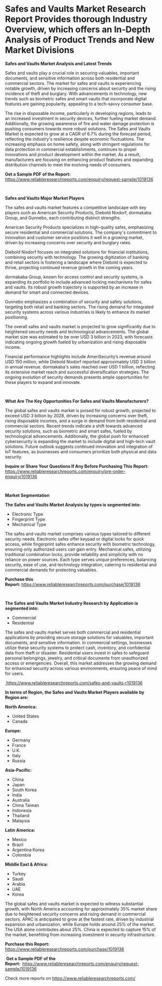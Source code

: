 <p><h1>Safes and Vaults Market Research Report Provides thorough Industry Overview, which offers an In-Depth Analysis of Product Trends and New Market Divisions</h1></p><p><strong>Safes and Vaults Market Analysis and Latest Trends</strong></p>
<p><p>Safes and vaults play a crucial role in securing valuables, important documents, and sensitive information across both residential and commercial sectors. The market for safes and vaults is experiencing notable growth, driven by increasing concerns about security and the rising incidence of theft and burglary. With advancements in technology, new trends such as biometric safes and smart vaults that incorporate digital features are gaining popularity, appealing to a tech-savvy consumer base.</p><p>The rise in disposable income, particularly in developing regions, leads to an increased investment in security devices, further fueling market demand. Additionally, the growing awareness of fire and water damage protection is pushing consumers towards more robust solutions. The Safes and Vaults Market is expected to grow at a CAGR of 6.7% during the forecast period, reflecting the industry's resilience despite economic fluctuations. The increasing emphasis on home safety, along with stringent regulations for data protection in commercial establishments, continues to propel innovations and product development within the market. As a result, manufacturers are focusing on enhancing product features and expanding distribution channels to meet the evolving needs of consumers.</p></p>
<p><strong>Get a Sample PDF of the Report:&nbsp;</strong> <a href="https://www.reliableresearchreports.com/enquiry/request-sample/1019136?utm_campaign=2788&utm_medium=2&utm_source=Github&utm_content=ia&utm_term=08042025&utm_id=safes-and-vaults">https://www.reliableresearchreports.com/enquiry/request-sample/1019136</a></p>
<p>&nbsp;</p>
<p><strong>Safes and Vaults Major Market Players</strong></p>
<p><p>The safes and vaults market features a competitive landscape with key players such as American Security Products, Diebold Nixdorf, dormakaba Group, and Gunnebo, each contributing distinct strengths.</p><p>American Security Products specializes in high-quality safes, emphasizing secure residential and commercial solutions. The company's commitment to innovation and customer service positions it well in a growing market, driven by increasing concerns over security and burglary rates. </p><p>Diebold Nixdorf focuses on integrated solutions for financial institutions, combining security with technology. The growing digitization of banking and retail sectors is fostering a landscape where Diebold is expected to thrive, projecting continued revenue growth in the coming years.</p><p>dormakaba Group, known for access control and security systems, is expanding its portfolio to include advanced locking mechanisms for safes and vaults. Its robust growth trajectory is supported by an increase in demand for smart and connected devices.</p><p>Gunnebo emphasizes a combination of security and safety solutions, targeting both retail and banking sectors. The rising demand for integrated security systems across various industries is likely to enhance its market positioning.</p><p>The overall safes and vaults market is projected to grow significantly due to heightened security needs and technological advancements. The global market size was estimated to be over USD 3 billion in 2023, with forecasts indicating ongoing growth fueled by urbanization and rising disposable income.</p><p>Financial performance highlights include AmeriSecurity’s revenue around USD 150 million, while Diebold Nixdorf reported approximately USD 3 billion in annual revenue. dormakaba's sales reached over USD 1 billion, reflecting its extensive market reach and successful diversification strategies. The ongoing evolution of security demands presents ample opportunities for these players to expand and innovate.</p></p>
<p>&nbsp;</p>
<p><strong>What Are The Key Opportunities For Safes and Vaults Manufacturers?</strong></p>
<p><p>The global safes and vaults market is poised for robust growth, projected to exceed USD 3 billion by 2028, driven by increasing concerns over theft, rising disposable incomes, and a surge in demand from both residential and commercial sectors. Recent trends indicate a shift towards advanced security solutions, such as biometric and smart safes, fueled by technological advancements. Additionally, the global push for enhanced cybersecurity is expanding the market to include digital and high-tech vault solutions. Future outlook suggests continued innovation and integration of IoT features, as businesses and consumers prioritize both physical and data security.</p></p>
<p><strong>Inquire or Share Your Questions If Any Before Purchasing This Report:</strong> <a href="https://www.reliableresearchreports.com/enquiry/pre-order-enquiry/1019136?utm_campaign=2788&utm_medium=2&utm_source=Github&utm_content=ia&utm_term=08042025&utm_id=safes-and-vaults">https://www.reliableresearchreports.com/enquiry/pre-order-enquiry/1019136</a></p>
<p>&nbsp;</p>
<p><strong>Market Segmentation</strong></p>
<p><strong>The Safes and Vaults Market Analysis by types is segmented into:</strong></p>
<p><ul><li>Electronic Type</li><li>Fingerprint Type</li><li>Mechanical Type</li></ul></p>
<p><p>The safes and vaults market comprises various types tailored to different security needs. Electronic safes offer keypad or digital locks for quick access, while fingerprint safes enhance security with biometric technology, ensuring only authorized users can gain entry. Mechanical safes, utilizing traditional combination locks, provide reliability and simplicity with no reliance on power sources. Each type serves unique preferences, balancing security, ease of use, and technology integration, catering to residential and commercial demands for protecting valuables.</p></p>
<p><strong>Purchase this Report:&nbsp;</strong><a href="https://www.reliableresearchreports.com/purchase/1019136?utm_campaign=2788&utm_medium=2&utm_source=Github&utm_content=ia&utm_term=08042025&utm_id=safes-and-vaults">https://www.reliableresearchreports.com/purchase/1019136</a></p>
<p>&nbsp;</p>
<p><strong>The Safes and Vaults Market Industry Research by Application is segmented into:</strong></p>
<p><ul><li>Commercial</li><li>Residential</li></ul></p>
<p><p>The safes and vaults market serves both commercial and residential applications by providing secure storage solutions for valuables, important documents, and sensitive information. In commercial settings, businesses utilize these security systems to protect cash, inventory, and confidential data from theft or disaster. Residential users invest in safes to safeguard personal belongings, jewelry, and critical documents from unauthorized access or emergencies. Overall, this market addresses the growing demand for enhanced security across various environments, ensuring peace of mind for users.</p></p>
<p><a href="https://www.reliableresearchreports.com/safes-and-vaults-r1019136?utm_campaign=2788&utm_medium=2&utm_source=Github&utm_content=ia&utm_term=08042025&utm_id=safes-and-vaults">&nbsp;https://www.reliableresearchreports.com/safes-and-vaults-r1019136</a></p>
<p><strong>In terms of Region, the Safes and Vaults Market Players available by Region are:</strong></p>
<p>
    <p> <strong> North America: </strong>
        <ul>
            <li>United States</li>
            <li>Canada</li>
        </ul>
        </p> 
    <p> <strong> Europe: </strong>
        <ul>
            <li>Germany</li>
            <li>France</li>
            <li>U.K.</li>
            <li>Italy</li>
            <li>Russia</li>
        </ul>
        </p> 
    <p> <strong> Asia-Pacific: </strong>
        <ul>
            <li>China</li>
            <li>Japan</li>
            <li>South Korea</li>
            <li>India</li>
            <li>Australia</li>
            <li>China Taiwan</li>
            <li>Indonesia</li>
            <li>Thailand</li>
            <li>Malaysia</li>
        </ul>
        </p> 
    <p> <strong> Latin America: </strong>
        <ul>
            <li>Mexico</li>
            <li>Brazil</li>
            <li>Argentina Korea</li>
            <li>Colombia</li>
        </ul>
        </p> 
    <p> <strong> Middle East & Africa: </strong>
        <ul>
            <li>Turkey</li>
            <li>Saudi</li>
            <li>Arabia</li>
            <li>UAE</li>
            <li>Korea</li>
        </ul>
    </p>
    </p>
<p><p>The global safes and vaults market is expected to witness substantial growth, with North America accounting for approximately 35% market share due to heightened security concerns and rising demand in commercial sectors. APAC is anticipated to grow at the fastest rate, driven by industrial expansion and urbanization, while Europe holds around 25% of the market. The USA alone contributes about 25%. China is expected to capture 15% of the market, benefiting from increasing investment in security infrastructure.</p></p>
<p><strong>Purchase this Report: </strong><a href="https://www.reliableresearchreports.com/purchase/1019136?utm_campaign=2788&utm_medium=2&utm_source=Github&utm_content=ia&utm_term=08042025&utm_id=safes-and-vaults">https://www.reliableresearchreports.com/purchase/1019136</a></p>
<p>&nbsp;<strong>Get a Sample PDF of the Report:&nbsp;&nbsp;</strong><a href="https://www.reliableresearchreports.com/enquiry/request-sample/1019136?utm_campaign=2788&utm_medium=2&utm_source=Github&utm_content=ia&utm_term=08042025&utm_id=safes-and-vaults">https://www.reliableresearchreports.com/enquiry/request-sample/1019136</a></p>
<p><strong></strong></p>
<p>Check more reports on <a href="https://www.reliableresearchreports.com/?utm_campaign=2788&utm_medium=2&utm_source=Github&utm_content=ia&utm_term=08042025&utm_id=safes-and-vaults">https://www.reliableresearchreports.com/</a></p>